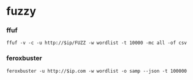 # fuzzy

### ffuf

```
ffuf -v -c -u http://$ip/FUZZ -w wordlist -t 10000 -mc all -of csv
```

### feroxbuster

```
feroxbuster -u http://$ip.com -w wordlist -o samp --json -t 100000
```
